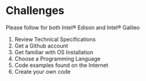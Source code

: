 Challenges
==

Please follow for both Intel® Edison and Intel® Galileo

1. Review Technical Specifications
2. Get a Github account
3. Get familiar with OS Installation
4. Choose a Programming Language
5. Code examples found on the Internet
6. Create your own code
